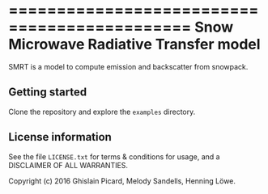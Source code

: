 =============================================
Snow Microwave Radiative Transfer model
=============================================

SMRT is a model to compute emission and backscatter from snowpack.

Getting started
------------------

Clone the repository and explore the ``examples`` directory.

License information
--------------------

See the file ``LICENSE.txt`` for terms & conditions for usage, and a DISCLAIMER OF ALL
WARRANTIES.

Copyright (c) 2016 Ghislain Picard, Melody Sandells, Henning Löwe.


